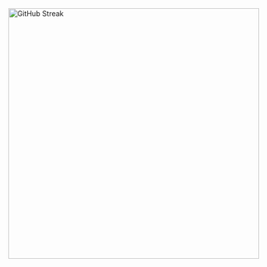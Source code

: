 <a href="https://git.io/streak-stats">
    <img src="https://streak-stats.demolab.com/?user=senuri-mr&theme=nightowl" alt="GitHub Streak" width="500"/>
</a>
